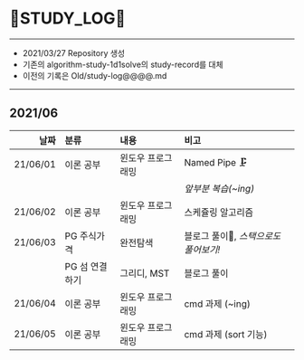 # 📜STUDY_LOG📜
---
- 2021/03/27 Repository 생성
- 기존의 algorithm-study-1d1solve의 study-record를 대체
- 이전의 기록은 Old/study-log@@@@.md
---

## 2021/06

<div markdown="1">

|날짜|분류|내용|비고|
|----:|:----|:----|:----|
|21/06/01|이론 공부|윈도우 프로그래밍| Named Pipe 🗜 |
||||*앞부분 복습(~ing)*|
|21/06/02|이론 공부|윈도우 프로그래밍| 스케쥴링 알고리즘 |
|21/06/03|PG 주식가격|완전탐색| 블로그 풀이🎨, *스택으로도 풀어보기!* |
||PG 섬 연결하기|그리디, MST| 블로그 풀이 |
|21/06/04|이론 공부|윈도우 프로그래밍| cmd 과제 (~ing) | 
|21/06/05|이론 공부|윈도우 프로그래밍| cmd 과제 (sort 기능) |
</div>

